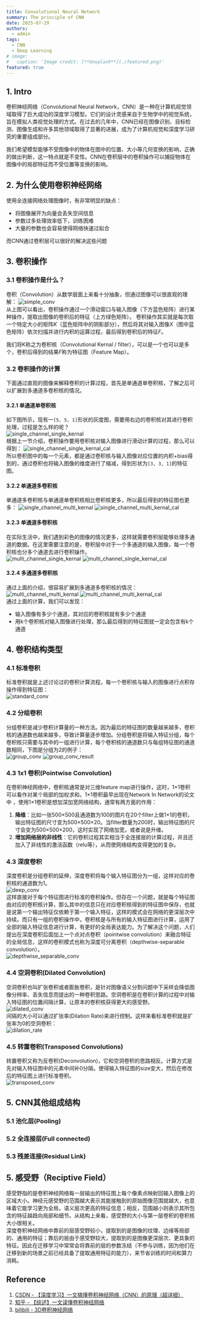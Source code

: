 ```yaml
---
title: Convolutional Neural Network 
summary: The principle of CNN
date: 2025-07-29
authors:
  - admin
tags:
  - CNN
  - Deep Learning
# image:
#   caption: 'Image credit: [**Unsplash**](./featured.png)'
featured: true
---
```


## 1. Intro
卷积神经网络（Convolutional Neural Network，CNN）是一种在计算机视觉领域取得了巨大成功的深度学习模型。它们的设计灵感来自于生物学中的视觉系统，旨在模拟人类视觉处理的方式。在过去的几年中，CNN已经在图像识别、目标检测、图像生成和许多其他领域取得了显著的进展，成为了计算机视觉和深度学习研究的重要组成部分。

我们希望模型能够不受图像中的物体在图中的位置、大小等几何变换的影响，正确的做出判断，这一特点就是不变性。CNN在卷积层中的卷积操作可以捕捉物体在图像中的局部特征而不受位置等变换的影响。

## 2. 为什么使用卷积神经网络

使用全连接网络处理图像时，有非常明显的缺点：
- 将图像展开为向量会丢失空间信息
- 参数过多处理效率低下，训练困难
- 大量的参数也会容易使得网络快速过拟合

而CNN通过卷积层可以很好的解决这些问题

## 3. 卷积操作
### 3.1 卷积操作是什么？
卷积（Convolution）从数学层面上来看十分抽象，但通过图像可以很直观的理解：
![simple_conv](/CNN/simple_conv.webp)   
从上图可以看出，卷积操作通过一个滑动窗口与输入图像（下方蓝色矩阵）进行某种操作，提取出图像的卷积后的特征（上方绿色矩阵）。 卷积操作其实就是每次取一个特定大小的矩阵$K$（蓝色矩阵中的阴影部分），然后将其对输入图像$X$（图中蓝色矩阵）依次扫描并进行内积的运算过程，最后得到卷积后的特征$F$。  

我们将K称之为卷积核（Convolutional Kernal / filter），可以是一个也可以是多个，卷积后得到的结果$F$称为特征图（Feature Map）。

### 3.2 卷积操作的计算
下面通过直观的图像来解释卷积的计算过程，首先是单通道单卷积核，了解之后可以扩展到多通道多卷积核的情况。

#### 3.2.1 单通道单卷积核
如下图所示，现有一```[5, 5, 1]```形状的灰度图，需要用右边的卷积核对其进行卷积处理，过程是怎么样的呢？   
![single_channel_single_kernal](/CNN/single_channel_single_kernal.jpg)  
根据上一节介绍，卷积操作要用卷积核对输入图像进行滑动计算的过程，那么可以得到：
![single_channel_single_kernal_cal](/CNN/single_channel_single_kernal_cal.jpg)  
所以卷积图中的每一个元素，都是通过卷积核与输入图像对应位置的内积+bias得到的，通过卷积也将输入图像的维度进行了缩减，得到形状为```[3, 3, 1]```的特征图。

#### 3.2.2 单通道多卷积核
单通道多卷积核与单通道单卷积核相比卷积核更多，所以最后得到的特征图也更多：
![single_channel_multi_kernal](/CNN/single_channel_multi_kernal.jpg)
![single_channel_multi_kernal_cal](/CNN/single_channel_multi_kernal_cal.jpg)   

#### 3.2.3 单通道多卷积核
在实际生活中，我们遇到彩色的图像的情况更多，这样就需要卷积层能够处理多通道的数据。在这里需要注意的是，卷积层中对于一个多通道的输入图像，每一个卷积核也分多个通道去进行卷积操作。   
![multi_channel_single_kernal](/CNN/multi_channel_single_kernal.jpg)
![multi_channel_single_kernal_cal](/CNN/multi_channel_single_kernal_cal.jpg)   

#### 3.2.4 多通道多卷积核
通过上面的介绍，很容易扩展到多通道多卷积核的情况：  
![multi_channel_multi_kernal](/CNN/multi_channel_multi_kernal.jpg)
![multi_channel_multi_kernal_cal](/CNN/multi_channel_multi_kernal_cal.jpg)  
通过上面的计算，我们可以发现：  

- 输入图像有多少个通道，其对应的卷积核就有多少个通道
- 用k个卷积核对输入图像进行处理，那么最后得到的特征图就一定会包含有k个通道

## 4. 卷积结构类型

### 4.1 标准卷积
标准卷积就是上述讨论过的卷积计算流程，每一个卷积核与输入的图像进行点积存操作得到特征图：   
![standard_conv](/CNN/standard_conv.jpg)

### 4.2 分组卷积
分组卷积是减少卷积计算量的一种方法。因为最后的特征图的数量越来越多，卷积核的通道数也越来越多，导致计算量逐步增加。分组卷积是将输入特征分组，每个卷积核只需要与其中的一组进行计算，每个卷积核的通道数只与每组特征图的通道数相同，下图是分组为2的例子：  
![group_conv](/CNN/group_conv.png)
![group_conv_result](/CNN/group_conv_result.png)

### 4.3 1x1 卷积(Pointwise Convolution)
在卷积神经网络中，卷积核通常是对三维feature map进行操作，这时，1×1卷积可以看作对某个局部的加权求和。1×1卷积最早出现在Network In Network的论文中 ，使用1×1卷积是想加深加宽网络结构，通常有两方面的作用：  
1. **降维**：比如一张500×500且通道数为100的图片在20个filter上做1×1的卷积，输出特征图的尺寸变为500×500×20。当filter数量为200时，输出特征图的尺寸会变为500×500×200，这时实现了网络加宽，或者说是升维。
2. **增加网络层的非线性**：它的卷积过程其实相当于全连接层的计算过程，并且还加入了非线性的激活函数（relu等），从而使网络结构变得更加的复杂。
### 4.3 深度卷积
深度卷积是分组卷积的延伸，深度卷积将每个输入特征图分为一组，这样对应的卷积核的通道数为1。   
![deep_conv](/CNN/deep_conv.png)  
这样直接对于每个特征图进行标准的卷积操作。但存在一个问题，就是每个特征图由对应的卷积核计算，那么其中的信息只在对应卷积核得到的特征图中保存，也就是说第一个输出特征仅依赖于第一个输入特征，这样的模式会在网络的更深层次中持续。而只有一组的卷积操作中，卷积核是与所有的输入特征图进行计算，运用了全部的输入特征信息进行计算，有更好的全局表达能力。为了解决这个问题，人们提出在深度卷积后面加上一个点对点卷积（pointwise convolution）来融合特征的全局信息，这样的卷积模式也称为深度可分离卷积（depthwise-separable convolution）。   
![depthwise_separable_conv](/CNN/depthwise_separable_conv.png)

### 4.4 空洞卷积(Dilated Convolution)
空洞卷积也叫扩张卷积或者膨胀卷积，是针对图像语义分割问题中下采样会降低图像分辨率、丢失信息而提出的一种卷积思路。空洞卷积是在卷积计算的过程中对输入特征图的位置间隔计算，让原本的卷积核获得更大的感受野。   
![dilated_conv](/CNN/dilated_conv.webp)   
间隔的大小可以通过扩张率(Dilation Rate)来进行控制。这样来看标准卷积就是扩张率为0的空洞卷积：   
![dilation_rate](/CNN/dilation_rate.jpg)   

### 4.5 转置卷积(Transposed Convolutions)
转置卷积又称为反卷积(Deconvolution)，它和空洞卷积的思路相反。计算方式是先对输入特征图中的元素中间补0分隔，使得输入特征图的size变大，然后在修改后的特征图上进行标准卷积。   
![transposed_conv](/CNN/transposed_conv.jpg)

## 5. CNN其他组成结构

### 5.1 池化层(Pooling)

### 5.2 全连接层(Full connected)

### 5.3 残差连接(Residual Link)

## 5. 感受野（Reciptive Field）
感受野指的是卷积神经网络每一层输出的特征图上每个像素点映射回输入图像上的区域大小。神经元感受野的范围越大表示其能接触到的原始图像范围就越大，也意味着它能学习更为全局，语义层次更高的特征信息；相反，范围越小则表示其所包含的特征越趋向局部和细节。从结构上来看，感受野的大小与第一层卷积的卷积核大小很相关。   
深度卷积神经网络中靠前的层感受野较小，提取到的是图像的纹理、边缘等局部的、通用的特征；靠后的层由于感受野较大，提取到的是图像更深层次、更具象的特征。因此在迁移学习中常常会将靠前的层的参数冻结（不参与训练，因为他们在迁移到新的场景之前已经具备了提取通用特征的能力），来节省训练的时间和算力消耗。

## Reference
1. [CSDN - 【深度学习】一文搞懂卷积神经网络（CNN）的原理（超详细）](https://blog.csdn.net/AI_dataloads/article/details/133250229)
2. [知乎 - 【综述】一文读懂卷积神经网络](https://zhuanlan.zhihu.com/p/561991816)
3. [bilibili - 3D卷积神经网络](https://space.bilibili.com/180599937/lists/1396446?type=season)
